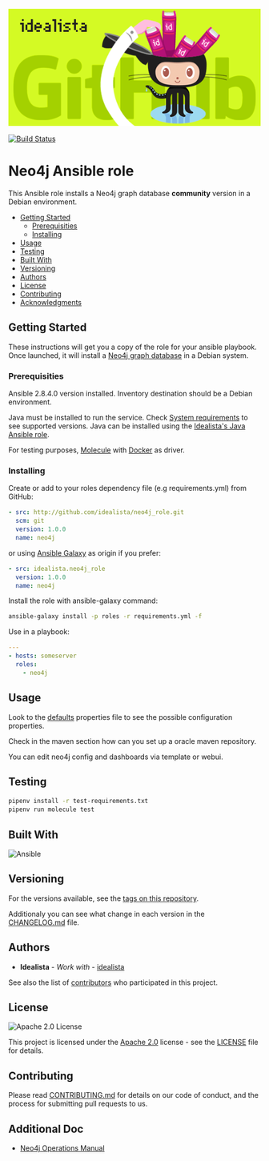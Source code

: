 ![Logo](https://raw.githubusercontent.com/idealista/neo4j_role/master/logo.gif)

[![Build Status](https://travis-ci.org/idealista/neo4j_role.png)](https://travis-ci.org/idealista/neo4j_role)

# Neo4j Ansible role

This Ansible role installs a Neo4j graph database **community** version in a Debian environment.

- [Getting Started](#getting-started)
  - [Prerequisities](#prerequisities)
  - [Installing](#installing)
- [Usage](#usage)
- [Testing](#testing)
- [Built With](#built-with)
- [Versioning](#versioning)
- [Authors](#authors)
- [License](#license)
- [Contributing](#contributing)
- [Acknowledgments](#acknowledgments)

## Getting Started

These instructions will get you a copy of the role for your ansible playbook. Once launched, it will install a [Neo4j graph database](https://neo4j.com/) in a Debian system.

### Prerequisities

Ansible 2.8.4.0 version installed.
Inventory destination should be a Debian environment.

Java must be installed to run the service. Check [System requirements](https://neo4j.com/docs/operations-manual/current/installation/requirements/) to see supported versions. Java can be installed using the [Idealista's Java Ansible role](https://github.com/idealista/java-role).

For testing purposes, [Molecule](https://molecule.readthedocs.io/) with [Docker](https://www.docker.com/) as driver.

### Installing

Create or add to your roles dependency file (e.g requirements.yml) from GitHub:

```yml
- src: http://github.com/idealista/neo4j_role.git
  scm: git
  version: 1.0.0
  name: neo4j
```

or using [Ansible Galaxy](https://galaxy.ansible.com/idealista/neo4j_role/) as origin if you prefer:

```yml
- src: idealista.neo4j_role
  version: 1.0.0
  name: neo4j
```

Install the role with ansible-galaxy command:

```sh
ansible-galaxy install -p roles -r requirements.yml -f
```

Use in a playbook:

```yml
---
- hosts: someserver
  roles:
    - neo4j
```

## Usage

Look to the [defaults](defaults/main.yml) properties file to see the possible configuration properties.

Check in the maven section how can you set up a oracle maven repository.

You can edit neo4j config and dashboards via template or webui.

## Testing

```sh
pipenv install -r test-requirements.txt
pipenv run molecule test
```

## Built With

![Ansible](https://img.shields.io/badge/ansible-2.8.4.0-green.svg)

## Versioning

For the versions available, see the [tags on this repository](https://github.com/idealista/neo4j_role/tags).

Additionaly you can see what change in each version in the [CHANGELOG.md](CHANGELOG.md) file.

## Authors

- **Idealista** - *Work with* - [idealista](https://github.com/idealista)

See also the list of [contributors](https://github.com/idealista/neo4j_role/contributors) who participated in this project.

## License

![Apache 2.0 License](https://img.shields.io/hexpm/l/plug.svg)

This project is licensed under the [Apache 2.0](https://www.apache.org/licenses/LICENSE-2.0) license - see the [LICENSE](LICENSE) file for details.

## Contributing

Please read [CONTRIBUTING.md](.github/CONTRIBUTING.md) for details on our code of conduct, and the process for submitting pull requests to us.

## Additional Doc

- [Neo4j Operations Manual](https://neo4j.com/docs/operations-manual/current/introduction/)
